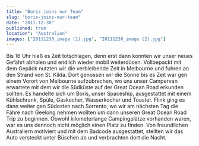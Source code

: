 ```yaml
---
title: "Boris joins our Team"
slug: "boris-joins-our-team"
date: "2011-12-30"
published: true
location": "Australien"
images: ["20111230_image (1).jpg", "20111230_image (2).jpg"]
---
```


Bis 16 Uhr hieß es Zeit totschlagen, denn erst dann konnten wir unser neues Gefährt abholen und endlich wieder mobil weiterdüsen.
Vollbepackt mit dem Gepäck nutzten wir die verbleibende Zeit in Melbourne und fuhren an den Strand von St. Kilda. Dort genossen wir die Sonne bis es Zeit war gen einem Vorort von Melbourne aufzubrechen, wo uns unser Campervan erwartete mit dem wir die Südküste auf der Great Ocean Road erkunden sollten. Es handelte sich um Boris, unser Spaceship, ausgestattet mit einem Kühlschrank, Spüle, Gaskocher, Wasserkocher und Toaster. Flink ging es dann weiter gen Südosten nach Sorrento, wo wir am nächsten Tag die Fähre nach Geelong nehmen wollten um dann unseren Great Ocean Road Trip zu beginnen. Obwohl kilometerlange Campingplätze vorhanden waren, war es uns dennoch nicht möglich einen Platz zu finden. Von freundlichen Australiern motiviert und mit dem Badcode ausgestattet, stellten wir das Auto versteckt unter Büschen ab und verbrachten dort die Nacht.